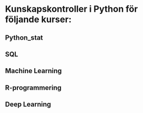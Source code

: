 # Kunskapskontroller i Python för följande kurser:
## Python_stat
## SQL
## Machine Learning
## R-programmering
## Deep Learning
